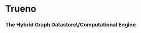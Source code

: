 <p align="center">


<h1>Trueno</h1>

<h3>The Hybrid Graph Datastore\/Computational Engine</h3>

</p>